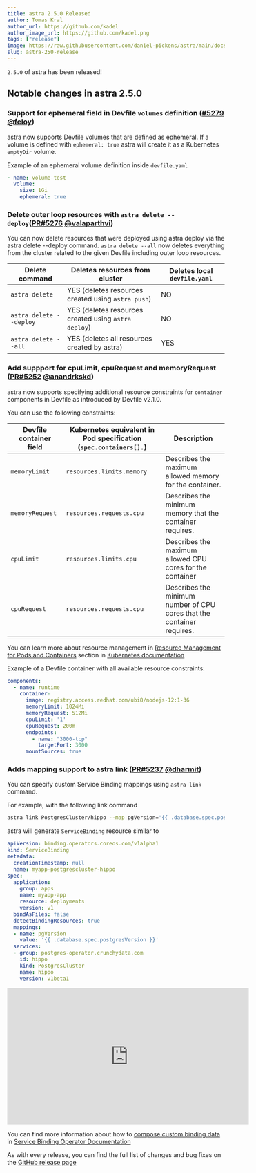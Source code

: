```yaml
---
title: astra 2.5.0 Released
author: Tomas Kral
author_url: https://github.com/kadel
author_image_url: https://github.com/kadel.png
tags: ["release"]
image: https://raw.githubusercontent.com/daniel-pickens/astra/main/docs/website/static/img/logo.png
slug: astra-250-release
---
```


`2.5.0` of astra has been released!

<!--truncate-->

## Notable changes in astra 2.5.0

### Support for ephemeral field in Devfile `volumes` definition ([#5279](https://github\.com/danielpickens/astra/pull/5279) [@feloy](https://github.com/feloy))

astra now supports Devfile volumes that are defined as ephemeral. If a volume is defined with `ephemeral: true` astra will create it as a Kubernetes `emptyDir` volume.

Example of an ephemeral volume definition inside `devfile.yaml`

```yaml
- name: volume-test
  volume:
    size: 1Gi
    ephemeral: true
```

### Delete outer loop resources with `astra delete --deploy`([PR#5276](https://github\.com/danielpickens/astra/pull/5276) [@valaparthvi](https://github.com/valaparthvi))

You can now delete resources that were deployed using astra deploy via the astra delete --deploy command.
`astra delete --all` now deletes everything from the cluster related to the given Devfile including outer loop resources.

|Delete command| Deletes resources from cluster | Deletes local `devfile.yaml` |
|-|-|-|
|`astra delete` | YES (deletes resources created using `astra push`) | NO |
|`astra delete --deploy` |YES (deletes resources created using `astra deploy`) | NO |
|`astra delete --all`| YES (deletes all resources created by astra) | YES|


### Add suppport for cpuLimit, cpuRequest and memoryRequest ([PR#5252](https://github\.com/danielpickens/astra/pull/5252) [@anandrkskd](https://github.com/anandrkskd))

astra now supports specifying additional resource constraints for `container` components in Devfile as introduced by Devfile v2.1.0.

You can use the following constraints:

| Devfile container field | Kubernetes equivalent in Pod specification (`spec.containers[].`)  | Description |
|-|-|-|
|`memoryLimit`| `resources.limits.memory` | Describes the maximum allowed memory for the container. |
|`memoryRequest`| `resources.requests.cpu`  | Describes the minimum memory that the container requires. |
|`cpuLimit`| `resources.limits.cpu` | Describes the maximum allowed CPU cores for the container  |
|`cpuRequest`| `resources.requests.cpu` | Describes the minimum number of CPU cores that the container requires. |

You can learn more about resource management in [Resource Management for Pods and Containers](https://kubernetes.io/docs/concepts/configuration/manage-resources-containers/) section in [Kubernetes documentation](https://kubernetes.io/docs/)

Example of a Devfile container with all available resource constraints:

```yaml
components:
  - name: runtime
    container:
      image: registry.access.redhat.com/ubi8/nodejs-12:1-36
      memoryLimit: 1024Mi
      memoryRequest: 512Mi
      cpuLimit: '1'
      cpuRequest: 200m
      endpoints:
        - name: "3000-tcp"
          targetPort: 3000
      mountSources: true
```

### Adds mapping support to astra link ([PR#5237](https://github\.com/danielpickens/astra/pull/5237) [@dharmit](https://github.com/dharmit))

You can specify custom Service Binding mappings using `astra link` command.

For example, with the following link command

```sh
astra link PostgresCluster/hippo --map pgVersion='{{ .database.spec.postgresVersion }}'
```

astra will generate `ServiceBinding` resource similar to

```yaml
apiVersion: binding.operators.coreos.com/v1alpha1
kind: ServiceBinding
metadata:
  creationTimestamp: null
  name: myapp-postgrescluster-hippo
spec:
  application:
    group: apps
    name: myapp-app
    resource: deployments
    version: v1
  bindAsFiles: false
  detectBindingResources: true
  mappings:
  - name: pgVersion
    value: '{{ .database.spec.postgresVersion }}'
  services:
  - group: postgres-operator.crunchydata.com
    id: hippo
    kind: PostgresCluster
    name: hippo
    version: v1beta1
```

<iframe width="560" height="315" src="https://www.youtube.com/embed/iH5asqZiMUA" title="YouTube video player" frameborder="0" allow="accelerometer; autoplay; clipboard-write; encrypted-media; gyroscope; picture-in-picture" allowfullscreen></iframe>


You can find more information about how to  [compose custom binding data](https://daniel-pickens.github.io/service-binding-operator/userguide/creating-service-bindings/binding-options.html#_compose_custom_binding_data) in [Service Binding Operator Documentation](https://daniel-pickens.github.io/service-binding-operator/)

As with every release, you can find the full list of changes and bug fixes on the [GitHub release page](https://github\.com/danielpickens/astra/releases/tag/v2.5.0)
